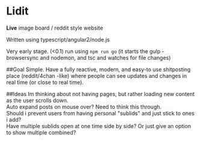 # Lidit
__Live__ image board / reddit style website  

Written using typescript/angular2/node.js  

Very early stage. (<0.1)
run using `npm run go` (it starts the gulp - browsersync and nodemon, and tsc and watches for file changes)

##Goal
Simple. Have a fully reactive, modern, and easy-to use shitposting place (reddit/4chan -like) where people can see updates and changes in real time (or close to real time).

##Ideas
Im thinking about not having pages, but rather loading new content as the user scrolls down.  
Auto expand posts on mouse over? Need to think this through.  
Should i prevent users from having personal "sublids" and just stick to ones i add?  
Have multiple sublids open at one time side by side? Or just give an option to show multiple combined?  
